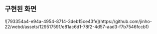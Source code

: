 
## 구현된 화면

<div height="50%"; width="50%";>
![793354a4-e94a-4954-8714-3deb15ce43fe](https://github.com/jinho-22/webd/assets/129517591/e81ac6d1-78f2-4d57-aad3-f7b7546fccb1)
</div>
